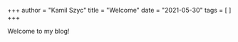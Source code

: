 +++
author = "Kamil Szyc"
title = "Welcome"
date = "2021-05-30"
tags = [
]
+++

Welcome to my blog!
